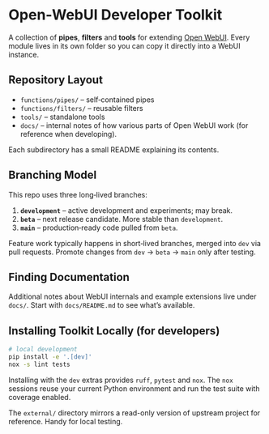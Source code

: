 # Open-WebUI Developer Toolkit

A collection of **pipes**, **filters** and **tools** for extending [Open WebUI](https://github.com/open-webui/open-webui). Every module lives in its own folder so you can copy it directly into a WebUI instance.

## Repository Layout

- `functions/pipes/` – self‑contained pipes
- `functions/filters/` – reusable filters
- `tools/` – standalone tools
- `docs/` – internal notes of how various parts of Open WebUI work (for reference when developing).

Each subdirectory has a small README explaining its contents.

## Branching Model

This repo uses three long‑lived branches:

1. **`development`** – active development and experiments; may break.
2. **`beta`** – next release candidate. More stable than `development`.
3. **`main`** – production‑ready code pulled from `beta`.

Feature work typically happens in short‑lived branches, merged into `dev` via pull requests. Promote changes from `dev` → `beta` → `main` only after testing.

## Finding Documentation

Additional notes about WebUI internals and example extensions live under `docs/`. Start with `docs/README.md` to see what’s available.

## Installing Toolkit Locally (for developers)
```bash
# local development
pip install -e '.[dev]'
nox -s lint tests
```

Installing with the `dev` extras provides `ruff`, `pytest` and `nox`. The `nox` sessions reuse your current Python environment and run the test suite with coverage enabled.

The `external/` directory mirrors a read-only version of upstream project for reference. Handy for local testing.
